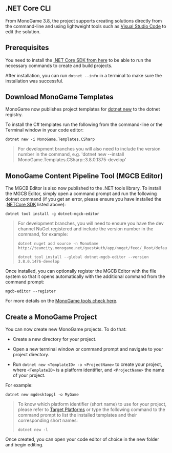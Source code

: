 ## .NET Core CLI

From MonoGame 3.8, the project supports creating solutions directly from the command-line and using lightweight tools such as [Visual Studio Code](https://code.visualstudio.com/) to edit the solution.

## Prerequisites

You need to install the [.NET Core SDK from here](https://dotnet.microsoft.com/download) to be able to run the necessary commands to create and build projects.

After installation, you can run `dotnet --info` in a terminal to make sure the installation was successful.

## Download MonoGame Templates

MonoGame now publishes project templates for [dotnet new](https://docs.microsoft.com/en-us/dotnet/core/tools/dotnet-new) to the dotnet registry.

To install the C# templates run the following from the command-line or the Terminal window in your code editor:

```
dotnet new -i MonoGame.Templates.CSharp
```

> For development branches you will also need to include the version number in the command, e.g. 'dotnet new --install MonoGame.Templates.CSharp::3.8.0.1375-develop'

## MonoGame Content Pipeline Tool (MGCB Editor)

The MGCB Editor is also now published to the .NET tools library. To install the MGCB Editor, simply open a command prompt and run the following dotnet command (if you get an error, please ensure you have installed the .[NETCore SDK](https://dotnet.microsoft.com/download) listed above):

```
dotnet tool install -g dotnet-mgcb-editor
```

> For development branches, you will need to ensure you have the dev channel NuGet registered and include the version number in the command, for example:
>
> ```
> dotnet nuget add source -n MonoGame http://teamcity.monogame.net/guestAuth/app/nuget/feed/_Root/default/v3/index.json
> 
> dotnet tool install --global dotnet-mgcb-editor --version 3.8.0.1476-develop
> ```

Once installed, you can optionally register the MGCB Editor with the file system so that it opens automatically with the additional command from the command prompt:

```
mgcb-editor --register
```

For more details on the [MonoGame tools check here](~/articles/tools/tools.md).

## Create a MonoGame Project

You can now create new MonoGame projects. To do that:

- Create a new directory for your project.

- Open a new terminal window or command prompt and navigate to your project directory.

- Run `dotnet new <TemplateID> -o <ProjectName>` to create your project, where `<TemplateID>` is a platform identifier, and `<ProjectName>` the name of your project.

For example:

```
dotnet new mgdesktopgl -o MyGame
```

> To know which platform identifier (short name) to use for your project, please refer to [Target Platforms](/introduction/platforms.md) or type the following command to the command prompt to list the installed templates and their corresponding short names:
> 
> ```
> dotnet new -l
> ```

Once created, you can open your code editor of choice in the new folder and begin editing.
